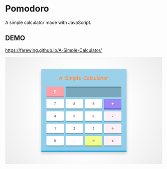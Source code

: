 # Pomodoro
A simple calculator made with JavaScript.

## DEMO
https://farewing.github.io/A-Simple-Calculator/

![demo](calculator.png)